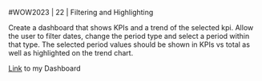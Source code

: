 #WOW2023 | 22 | Filtering and Highlighting

Create a dashboard that shows KPIs and a trend of the selected kpi. Allow the user to filter dates, change the period type and select a period within that type. The selected period values should be shown in KPIs vs total as well as highlighted on the trend chart.

[Link](https://public.tableau.com/shared/86BSWTT79?:display_count=n&:origin=viz_share_link) to my Dashboard
